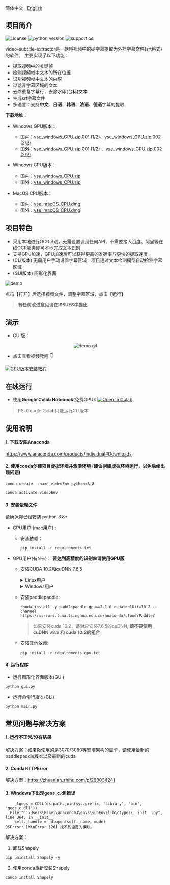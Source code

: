 简体中文 | [English](README_en.md)

## 项目简介

![License](https://img.shields.io/badge/License-Apache%202-red.svg)
![python version](https://img.shields.io/badge/Python-3.8+-blue.svg)
![support os](https://img.shields.io/badge/OS-Windows/macOS/Linux-green.svg)

video-subtitle-extractor是一款将视频中的硬字幕提取为外挂字幕文件(srt格式)的软件。
主要实现了以下功能：

- 提取视频中的关键帧
- 检测视频帧中文本的所在位置
- 识别视频帧中文本的内容
- 过滤非字幕区域的文本
- 去除重复字幕行，去除水印(台标)文本
- 生成srt字幕文件
- 多语言：支持**中文**、**日语**、**韩语**、**法语**、**德语**字幕的提取

**下载地址**：

- Windows GPU版本：
  - 国内：<a href="https://github.91chifun.workers.dev/https://github.com//YaoFANGUK/video-subtitle-extractor/releases/download/0.2.0/vse_windows_GPU.zip.001">vse_windows_GPU.zip.001 (1/2)</a>、<a href="https://github.91chifun.workers.dev/https://github.com//YaoFANGUK/video-subtitle-extractor/releases/download/0.2.0/vse_windows_GPU.zip.002">vse_windows_GPU.zip.002 (2/2)</a>
  - 国外：<a href="https://github.com/YaoFANGUK/video-subtitle-extractor/releases/download/0.2.0/vse_windows_GPU.zip.001">vse_windows_GPU.zip.001 (1/2)</a> 、<a href="https://github.com/YaoFANGUK/video-subtitle-extractor/releases/download/0.2.0/vse_windows_GPU.zip.002">vse_windows_GPU.zip.002 (2/2)</a>

- Windows CPU版本：
  - 国内：<a href="https://github.91chifun.workers.dev/https://github.com//YaoFANGUK/video-subtitle-extractor/releases/download/0.1.0/vse_windows_CPU.zip">vse_windows_CPU.zip</a>
  - 国外：<a href="https://github.com/YaoFANGUK/video-subtitle-extractor/releases/download/0.1.0/vse_windows_CPU.zip">vse_windows_CPU.zip</a> 

- MacOS CPU版本：
  - 国内：<a href="https://github.91chifun.workers.dev/https://github.com//YaoFANGUK/video-subtitle-extractor/releases/download/0.1.0/vse_macOS_CPU.dmg">vse_macOS_CPU.dmg</a>
  - 国外：<a href="https://github.com/YaoFANGUK/video-subtitle-extractor/releases/download/0.1.0/vse_macOS_CPU.dmg">vse_macOS_CPU.dmg</a> 



## 项目特色

- 采用本地进行OCR识别，无需设置调用任何API，不需要接入百度、阿里等在线OCR服务即可本地完成文本识别
- 支持GPU加速，GPU加速后可以获得更高的准确率与更快的提取速度
- (CLI版本) 无需用户手动设置字幕区域，项目通过文本检测模型自动检测字幕区域
- (GUI版本) 图形化界面

<img src="https://z3.ax1x.com/2021/04/09/cNrA1A.png" alt="demo">

点击【打开】后选择视频文件，调整字幕区域，点击【运行】

> **有任何改进意见请在ISSUES中提出**



## 演示

- GUI版：

<p style="text-align:center;"><img src="design/demo.gif" alt="demo.gif"/></p>

- 点击查看视频教程 👇

[![GPU版本安装教程](https://z3.ax1x.com/2021/09/08/h7hhNV.png)](https://www.bilibili.com/video/bv11L4y1Y7Tj "GUP版本安装教程")



## 在线运行

- 使用**Google Colab Notebook**(免费GPU): <a href="https://colab.research.google.com/github/YaoFANGUK/video-subtitle-extractor/blob/main/google_colab.ipynb"><img src="https://colab.research.google.com/assets/colab-badge.svg" alt="Open In Colab"></a>

> PS: Google Colab只能运行CLI版本



## 使用说明

#### 1. 下载安装Anaconda 

<a href="https://www.anaconda.com/products/individual">https://www.anaconda.com/products/individual#Downloads</a>

#### 2. 使用conda创建项目虚拟环境并激活环境 (建议创建虚拟环境运行，以免后续出现问题)

```shell
conda create --name videoEnv python=3.8
```

```shell
conda activate videoEnv  
```

#### 3. 安装依赖文件

请确保你已经安装 python 3.8+

- CPU用户 (mac用户) : 

  - 安装依赖：

    ```shell
    pip install -r requirements.txt
    ```

- GPU用户(有N卡)： **要达到高精度的识别率请使用GPU版**

  - 安装CUDA 10.2和cuDNN 7.6.5

    <details>
        <summary>Linux用户</summary>
        <h5>(1) 下载CUDA 10.2</h5>
        <pre><code>wget https://developer.download.nvidia.com/compute/cuda/10.2/Prod/local_installers/cuda_10.2.89_440.33.01_linux.run</code></pre>
        <h5>(2) 安装CUDA 10.2</h5>
        <pre><code>sudo sh cuda_10.2.89_440.33.01_linux.run --override</code></pre>
        <p>1. 输入accept</p>
        <img src="https://z3.ax1x.com/2021/05/24/gv0AVU.png" width="500" alt="">
        <p>2. 选中CUDA Toolkit 10.2（如果你没有安装nvidia驱动则选中Driver，如果你已经安装了nvidia驱动请不要选中driver），之后选中install，回车</p>
        <img src="https://z3.ax1x.com/2021/05/24/gv0dMt.png" width="500" alt="">
        <p>3. 添加环境变量</p>
        <p>在 ~/.bashrc 加入以下内容</p>
        <pre><code># CUDA
    export PATH=/usr/local/cuda-10.2/bin${PATH:+:${PATH}}
    export LD_LIBRARY_PATH=/usr/local/cuda-10.2/lib64${LD_LIBRARY_PATH:+:${LD_LIBRARY_PATH}}</code></pre>
        <p>使其生效</p>
        <pre><code>source ~/.bashrc</code></pre>
        <h5>(3) 下载cuDNN 7.6.5</h5>
        <p>国内：<a href="https://github.91chifun.workers.dev/https://github.com//YaoFANGUK/video-subtitle-extractor/releases/download/0.1.0/cudnn-10.2-linux-x64-v7.6.5.32.tgz">cudnn-10.2-linux-x64-v7.6.5.32.tgz</a></p>
        <p>国外：<a href="https://github.com/YaoFANGUK/video-subtitle-extractor/releases/download/0.1.0/cudnn-10.2-linux-x64-v7.6.5.32.tgz">cudnn-10.2-linux-x64-v7.6.5.32.tgz</a></p>
        <h5>(4) 安装cuDNN 7.6.5</h5>
        <pre><code> tar -zxvf cudnn-10.2-linux-x64-v7.6.5.32.tgz
     sudo cp ./cuda/include/* /usr/local/cuda-10.2/include/
     sudo cp ./cuda/lib64/* /usr/local/cuda-10.2/lib64/
     sudo chmod a+r /usr/local/cuda-10.2/lib64/*
     sudo chmod a+r /usr/local/cuda-10.2/include/*</code></pre>
    </details>


    <details>
        <summary>Windows用户</summary>
        <h5>(1) 下载CUDA 10.2</h5>
        <a href="https://developer.download.nvidia.com/compute/cuda/10.2/Prod/local_installers/cuda_10.2.89_441.22_win10.exe">cuda_10.2.89_441.22_win10.exe</a>
        <h5>(2) 安装CUDA 10.2</h5>
        <h5>(3) 下载cuDNN 7.6.5</h5>
        <p>国内：<a href="https://github.91chifun.workers.dev/https://github.com//YaoFANGUK/video-subtitle-extractor/releases/download/0.1.0/cudnn-10.2-windows10-x64-v7.6.5.32.zip">cudnn-10.2-windows10-x64-v7.6.5.32.zip</a></p>
        <p>国外：<a href="https://github.com/YaoFANGUK/video-subtitle-extractor/releases/download/0.1.0/cudnn-10.2-windows10-x64-v7.6.5.32.zip">cudnn-10.2-windows10-x64-v7.6.5.32.zip</a></p>
        <h5>(4) 安装cuDNN 7.6.5</h5>
        <p>
           将cuDNN解压后的cuda文件夹中的bin, include, lib目录下的文件复制到C:\Program Files\NVIDIA GPU Computing Toolkit\CUDA\v10.2\ 对应目录下
        </p>
    </details>

  - 安装paddlepaddle:

    ```shell
    conda install -y paddlepaddle-gpu==2.1.0 cudatoolkit=10.2 --channel https://mirrors.tuna.tsinghua.edu.cn/anaconda/cloud/Paddle/
    ```

    > 如果安装cuda 10.2，请对应安装7.6.5的cuDNN, **请不要使用cuDNN v8.x 和 cuda 10.2的组合**

  - 安装其他依赖:

    ```shell
    pip install -r requirements_gpu.txt
    ```

#### 4. 运行程序

- 运行图形化界面版本(GUI)

```shell
python gui.py
```

- 运行命令行版本(CLI)

```shell    
python main.py
```



## 常见问题与解决方案

#### 1. 运行不正常/没有结果

解决方案：如果你使用的是3070/3080等安培架构的显卡，请使用最新的paddlepaddle版本以及最新的cuda


#### 2. CondaHTTPError

解决方案：<a href="https://zhuanlan.zhihu.com/p/260034241">https://zhuanlan.zhihu.com/p/260034241</a>

#### 3. Windows下出现geos_c.dll错误

```text
    _lgeos = CDLL(os.path.join(sys.prefix, 'Library', 'bin', 'geos_c.dll'))
  File "C:\Users\Flavi\anaconda3\envs\subEnv\lib\ctypes\__init__.py", line 364, in __init__
    self._handle = _dlopen(self._name, mode)
OSError: [WinError 126] 找不到指定的模块。
```

解决方案：

1) 卸载Shapely

```shell
pip uninstall Shapely -y
```

2) 使用conda重新安装Shapely

```shell
conda install Shapely             
```
